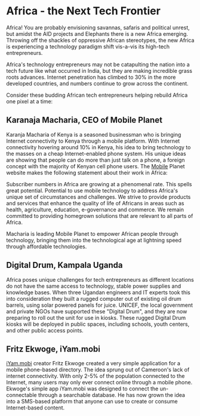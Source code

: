 # Africa - the Next Tech Frontier

Africa! You are probably envisioning savannas, safaris and political unrest, but amidst the AID projects and Elephants there is a new Africa emerging. Throwing off the shackles of oppressive African stereotypes, the new Africa is experiencing a technology paradigm shift vis-a-vis its high-tech entrepreneurs.

Africa's technology entrepreneurs may not be catapulting the nation into a tech future like what occurred in India, but they are making incredible grass roots advances. Internet penetration has climbed to 30% in the more developed countries, and numbers continue to grow across the continent.

Consider these budding African tech entrepreneurs helping rebuild Africa one pixel at a time:

## Karanaja Macharia, CEO of Mobile Planet

Karanja Macharia of Kenya is a seasoned businessman who is bringing Internet connectivity to Kenya through a mobile platform. With Internet connectivity hovering around 10% in Kenya, his idea to bring technology to the masses on a cheap Internet-enabled phone system. His unique ideas are showing that people can do more than just talk on a phone, a foreign concept with the majority of Kenyan cell phone users.  The <a href="http://www.mobileplanet.co.ke/">Mobile</a> Planet website makes the following statement about their work in Africa:

Subscriber numbers in Africa are growing at a phenomenal rate. This spells great potential. Potential to use mobile technology to address Africa's unique set of circumstances and challenges. We strive to provide products and services that enhance the quality of life of Africans in areas such as health, agriculture, education, e-governance and commerce. We remain committed to providing homegrown solutions that are relevant to all parts of Africa.

Macharia is leading Mobile Planet to empower African people through technology, bringing them into the technological age at lightning speed through affordable technologies.

## Digital Drum, Kampala Uganda

Africa poses unique challenges for tech entrepreneurs as different locations do not have the same access to technology, stable power supplies and knowledge bases. When three Ugandan engineers and IT experts took this into consideration they built a rugged computer out of existing oil drum barrels, using solar powered panels for juice. UNICEF, the local government and private NGOs have supported these "Digital Drum", and they are now preparing to roll out the unit for use in kiosks. These rugged Digital Drum kiosks will be deployed in public spaces, including schools, youth centers, and other public access points. 

## Fritz Ekwoge, iYam.mobi

<a href="http://iyam.mobi/login">iYam.mobi</a> creator Fritz Ekwoge created a very simple application for a mobile phone-based directory. The idea sprung out of Cameroon's lack of internet connectivity. With only 2-5% of the population connected to the Internet, many users may only ever connect online through a mobile phone. Ekwoge's simple app iYam.mobi was designed to connect the un-connectable through a searchable database. He has now grown the idea into a SMS-based platform that anyone can use to create or consume Internet-based content.
